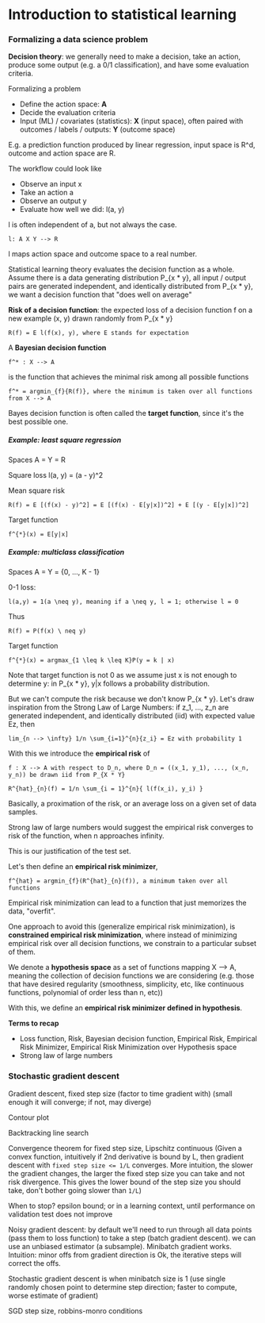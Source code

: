 # Introduction to statistical learning

### Formalizing a data science problem

**Decision theory**: we generally need to make a decision, take an action, produce some output (e.g. a 0/1 classification), and have some evaluation criteria.

Formalizing a problem
* Define the action space: **A**
* Decide the evaluation criteria
* Input (ML) / covariates (statistics): **X** (input space), often paired with outcomes / labels / outputs: **Y** (outcome space)

E.g. a prediction function produced by linear regression, input space is R^d, outcome and action space are R.

The workflow could look like
* Observe an input x
* Take an action a
* Observe an output y
* Evaluate how well we did: l(a, y)

l is often independent of a, but not always the case.

```
l: A X Y --> R
```
l maps action space and outcome space to a real number.

Statistical learning theory evaluates the decision function as a whole.
Assume there is a data generating distribution P\_{x * y}, all input / output pairs are generated independent, and identically distributed from P\_{x * y}, we want a decision function that "does well on average"

**Risk of a decision function**: the expected loss of a decision function f on a new example (x, y) drawn randomly from P\_{x * y}
```
R(f) = E l(f(x), y), where E stands for expectation
```

A **Bayesian decision function**
```
f^* : X --> A
```
is the function that achieves the minimal risk among all possible functions
```
f^* = argmin_{f}{R(f)}, where the minimum is taken over all functions from X --> A
```
Bayes decision function is often called the **target function**, since it's the best possible one.

##### Example: least square regression

Spaces A = Y = R

Square loss l(a, y) = (a - y)^2

Mean square risk
```
R(f) = E [(f(x) - y)^2] = E [(f(x) - E[y|x])^2] + E [(y - E[y|x])^2]
```

Target function
```
f^{*}(x) = E[y|x]
```

##### Example: multiclass classification

Spaces A = Y = {0, ..., K - 1}

0-1 loss:
```
l(a,y) = 1(a \neq y), meaning if a \neq y, l = 1; otherwise l = 0
```

Thus
```
R(f) = P(f(x) \ neq y)
```

Target function
```
f^{*}(x) = argmax_{1 \leq k \leq K}P(y = k | x)
```
Note that target function is not 0 as we assume just x is not enough to determine y: in P\_{x * y}, y|x follows a probability distribution.


But we can't compute the risk because we don't know P\_{x * y}.
Let's draw inspiration from the Strong Law of Large Numbers: if z\_1, ..., z\_n are generated independent, and identically distributed (iid) with expected value Ez, then
```
lim_{n --> \infty} 1/n \sum_{i=1}^{n}{z_i} = Ez with probability 1
```

With this we introduce the **empirical risk** of
```
f : X --> A with respect to D_n, where D_n = ((x_1, y_1), ..., (x_n, y_n)) be drawn iid from P_{X * Y}

R^{hat}_{n}(f) = 1/n \sum_{i = 1}^{n}{ l(f(x_i), y_i) }
```

Basically, a proximation of the risk, or an average loss on a given set of data samples.

Strong law of large numbers would suggest the empirical risk converges to risk of the function, when n approaches infinity.

This is our justification of the test set.

Let's then define an **empirical risk minimizer**,
```
f^{hat} = argmin_{f}(R^{hat}_{n}(f)), a minimum taken over all functions
```

Empirical risk minimization can lead to a function that just memorizes the data, "overfit".

One approach to avoid this (generalize empirical risk minimization), is **constrained empirical risk minimization**, where instead of minimizing empirical risk over all decision functions, we constrain to a particular subset of them.

We denote a **hypothesis space** as a set of functions mapping X --> A, meaning the collection of decision functions we are considering (e.g. those that have desired regularity (smoothness, simplicity, etc, like continuous functions, polynomial of order less than n, etc))

With this, we define an **empirical risk minimizer defined in hypothesis**.

**Terms to recap**
* Loss function, Risk, Bayesian decision function, Empirical Risk, Empirical Risk Minimizer, Empirical Risk Minimization over Hypothesis space
* Strong law of large numbers

### Stochastic gradient descent

Gradient descent, fixed step size (factor to time gradient with) (small enough it will converge; if not, may diverge)

Contour plot

Backtracking line search

Convergence theorem for fixed step size, Lipschitz continuous (Given a convex function, intuitively if 2nd derivative is bound by L, then gradient descent with `fixed step size <= 1/L` converges.
More intuition, the slower the gradient changes, the larger the fixed step size you can take and not risk divergence.
This gives the lower bound of the step size you should take, don't bother going slower than `1/L`)

When to stop? epsilon bound; or in a learning context, until performance on validation test does not improve

Noisy gradient descent: by default we'll need to run through all data points (pass them to loss function) to take a step (batch gradient descent). we can use an unbiased estimator (a subsample). Minibatch gradient works. Intuition: minor offs from gradient direction is Ok, the iterative steps will correct the offs.

Stochastic gradient descent is when minibatch size is 1 (use single randomly chosen point to determine step direction; faster to compute, worse estimate of gradient)

SGD step size, robbins-monro conditions

